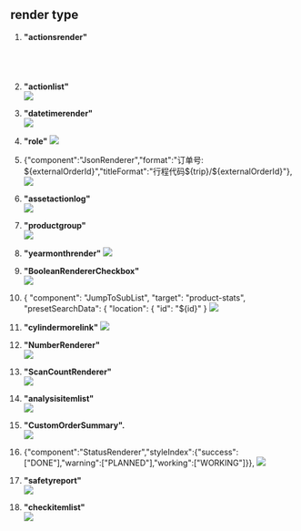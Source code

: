 
## render type #

1. **"actionsrender"**  
```json





```

2. **"actionlist"**  
![](images/actionlist.png)

3. **"datetimerender"**  
![](images/datetimerender.png)

4. **"role"** 
![](images/role.png)

5. {"component":"JsonRenderer","format":"订单号: ${externalOrderId}","titleFormat":"行程代码${trip}/${externalOrderId}"},  
![](images/special-JsonRender.png)

6. **"assetactionlog"**  
![](images/assetactionlog.png)

7. **"productgroup"**  
![](images/productgroup.png)

8. **"yearmonthrender"** 
![](images/productgroup.png)

9. **"BooleanRendererCheckbox"**  
![](images/BooleanRendererCheckbox.png)

10.  {
                "component": "JumpToSubList",
                "target": "product-stats",
                "presetSearchData": {
                  "location": {
                    "id": "${id}"
                  }
![](images/special-JumpToSubList.png)
                  

11. **"cylindermorelink"** 
![](images/cylindermorelink.png)

12. **"NumberRenderer"**  
![](images/NumberRenderer.png)

13. **"ScanCountRenderer"**  
![](images/ScanCountRenderer.png)

14. **"analysisitemlist"**  
![](images/analysisitemlist.png)

15. **"CustomOrderSummary".**  
![](images/CustomOrderSummary.png)


16. {"component":"StatusRenderer","styleIndex":{"success":["DONE"],"warning":["PLANNED"],"working":["WORKING"]}},
![](images/special-StatusRenderer.png)

17. **"safetyreport"**  
![](images/safetyreport.png)

18. **"checkitemlist"**  
![](images/checkitemlist.png)

